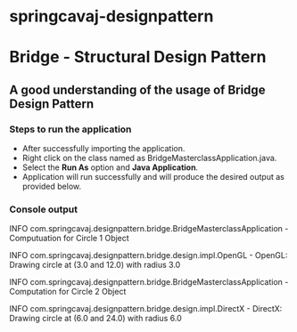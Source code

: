 # springcavaj-designpattern

# Bridge - Structural Design Pattern

## A good understanding of the usage of Bridge Design Pattern

### Steps to run the application
* After successfully importing the application.
* Right click on the class named as BridgeMasterclassApplication.java.
* Select the <strong>Run As</strong> option and <strong>Java Application</strong>.
* Application will run successfully and will produce the desired output as provided below.

### Console output
INFO com.springcavaj.designpattern.bridge.BridgeMasterclassApplication - Computuation for Circle 1 Object

INFO com.springcavaj.designpattern.bridge.design.impl.OpenGL - OpenGL: Drawing circle at (3.0 and 12.0) with radius 3.0

INFO com.springcavaj.designpattern.bridge.BridgeMasterclassApplication - Computation for Circle 2 Object

INFO com.springcavaj.designpattern.bridge.design.impl.DirectX - DirectX: Drawing circle at (6.0 and 24.0) with radius 6.0